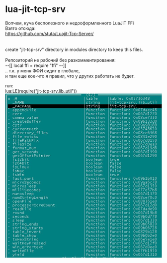 # lua-jit-tcp-srv
Вопчем, куча бесполезного и недооформленного LuaJiT FFi<br />
Взято отсюда:<br />
https://github.com/stuta/Luajit-Tcp-Server/<br />
<br /><br />
create "jit-tcp-srv" directory in modules directory to keep this files.<br /><br />
Репозиторий не рабочий без разкомментирования:<br />
--[[ local ffi = require "ffi" --]] <br />
.. т.к. у меня ФФИ  сидит в глобале, <br />
и там еще кое-что я правил, что у других работать не будет.<br />

run:<br />
lua:LE(require("jit-tcp-srv.lib_util"))<br />
<img src="Capture.JPG" />
